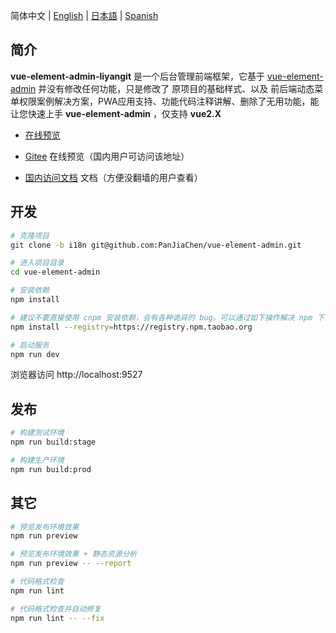 简体中文 | [English](./README.md) | [日本語](./README.ja.md) | [Spanish](./README.es.md)

## 简介

 **vue-element-admin-liyangit** 是一个后台管理前端框架，它基于 [vue-element-admin](https://panjiachen.github.io/vue-element-admin)  并没有修改任何功能，只是修改了 原项目的基础样式、以及 前后端动态菜单权限案例解决方案，PWA应用支持、功能代码注释讲解、删除了无用功能，能让您快速上手 **vue-element-admin** ，仅支持 **vue2.X**



- [在线预览](https://panjiachen.github.io/vue-element-admin)


- [Gitee](https://panjiachen.gitee.io/vue-element-admin/) 在线预览（国内用户可访问该地址）

- [国内访问文档](https://panjiachen.gitee.io/vue-element-admin-site/zh/) 文档（方便没翻墙的用户查看）


## 开发

```bash
# 克隆项目
git clone -b i18n git@github.com:PanJiaChen/vue-element-admin.git

# 进入项目目录
cd vue-element-admin

# 安装依赖
npm install

# 建议不要直接使用 cnpm 安装依赖，会有各种诡异的 bug。可以通过如下操作解决 npm 下载速度慢的问题
npm install --registry=https://registry.npm.taobao.org

# 启动服务
npm run dev
```

浏览器访问 http://localhost:9527

## 发布

```bash
# 构建测试环境
npm run build:stage

# 构建生产环境
npm run build:prod
```

## 其它

```bash
# 预览发布环境效果
npm run preview

# 预览发布环境效果 + 静态资源分析
npm run preview -- --report

# 代码格式检查
npm run lint

# 代码格式检查并自动修复
npm run lint -- --fix
```